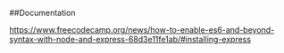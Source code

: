 ##Documentation

https://www.freecodecamp.org/news/how-to-enable-es6-and-beyond-syntax-with-node-and-express-68d3e11fe1ab/#installing-express